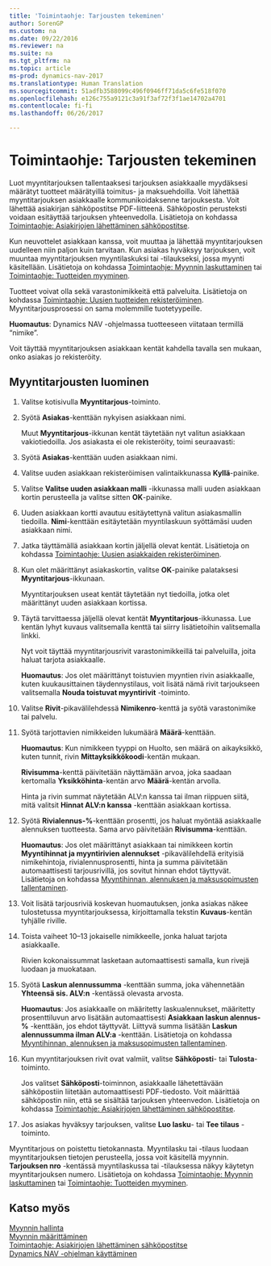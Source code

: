 ```yaml
---
title: 'Toimintaohje: Tarjousten tekeminen'
author: SorenGP
ms.custom: na
ms.date: 09/22/2016
ms.reviewer: na
ms.suite: na
ms.tgt_pltfrm: na
ms.topic: article
ms-prod: dynamics-nav-2017
ms.translationtype: Human Translation
ms.sourcegitcommit: 51adfb3588099c496f0946ff71da5c6fe518f070
ms.openlocfilehash: e126c755a9121c3a91f3af72f3f1ae14702a4701
ms.contentlocale: fi-fi
ms.lasthandoff: 06/26/2017

---
```


# <a name="how-to-make-offers"></a>Toimintaohje: Tarjousten tekeminen
Luot myyntitarjouksen tallentaaksesi tarjouksen asiakkaalle myydäksesi määrätyt tuotteet määrätyillä toimitus- ja maksuehdoilla. Voit lähettää myyntitarjouksen asiakkaalle kommunikoidaksenne tarjouksesta. Voit lähettää asiakirjan sähköpostitse PDF-liitteenä. Sähköpostin perusteksti voidaan esitäyttää tarjouksen yhteenvedolla. Lisätietoja on kohdassa [Toimintaohje: Asiakirjojen lähettäminen sähköpostitse](ui-how-send-documents-email.md).

Kun neuvottelet asiakkaan kanssa, voit muuttaa ja lähettää myyntitarjouksen uudelleen niin paljon kuin tarvitaan. Kun asiakas hyväksyy tarjouksen, voit muuntaa myyntitarjouksen myyntilaskuksi tai -tilaukseksi, jossa myynti käsitellään. Lisätietoja on kohdassa [Toimintaohje: Myynnin laskuttaminen](sales-how-invoice-sales.md) tai [Toimintaohje: Tuotteiden myyminen](sales-how-sell-products.md).

Tuotteet voivat olla sekä varastonimikkeitä että palveluita. Lisätietoja on kohdassa [Toimintaohje: Uusien tuotteiden rekisteröiminen](inventory-how-register-new-products.md). Myyntitarjousprosessi on sama molemmille tuotetyypeille.

**Huomautus**: Dynamics NAV -ohjelmassa tuotteeseen viitataan termillä “nimike”.

Voit täyttää myyntitarjouksen asiakkaan kentät kahdella tavalla sen mukaan, onko asiakas jo rekisteröity.

## <a name="to-create-a-sales-quote"></a>Myyntitarjousten luominen
1. Valitse kotisivulla **Myyntitarjous**-toiminto.  
2. Syötä **Asiakas**-kenttään nykyisen asiakkaan nimi.

    Muut **Myyntitarjous**-ikkunan kentät täytetään nyt valitun asiakkaan vakiotiedoilla. Jos asiakasta ei ole rekisteröity, toimi seuraavasti:

3. Syötä **Asiakas**-kenttään uuden asiakkaan nimi.
4. Valitse uuden asiakkaan rekisteröimisen valintaikkunassa **Kyllä**-painike.
5. Valitse **Valitse uuden asiakkaan malli** -ikkunassa malli uuden asiakkaan kortin perusteella ja valitse sitten **OK**-painike.
6. Uuden asiakkaan kortti avautuu esitäytettynä valitun asiakasmallin tiedoilla. **Nimi**-kenttään esitäytetään myyntilaskuun syöttämäsi uuden asiakkaan nimi.
7. Jatka täyttämällä asiakkaan kortin jäljellä olevat kentät. Lisätietoja on kohdassa [Toimintaohje: Uusien asiakkaiden rekisteröiminen](sales-how-register-new-customers.md).  
8. Kun olet määrittänyt asiakaskortin, valitse **OK**-painike palataksesi **Myyntitarjous**-ikkunaan.

    Myyntitarjouksen useat kentät täytetään nyt tiedoilla, jotka olet määrittänyt uuden asiakkaan kortissa.
9. Täytä tarvittaessa jäljellä olevat kentät **Myyntitarjous**-ikkunassa. Lue kentän lyhyt kuvaus valitsemalla kenttä tai siirry lisätietoihin valitsemalla linkki.

    Nyt voit täyttää myyntitarjousrivit varastonimikkeillä tai palveluilla, joita haluat tarjota asiakkaalle.

    **Huomautus**: Jos olet määrittänyt toistuvien myyntien rivin asiakkaalle, kuten kuukausittainen täydennystilaus, voit lisätä nämä rivit tarjoukseen valitsemalla **Nouda toistuvat myyntirivit** -toiminto.
10. Valitse **Rivit**-pikavälilehdessä **Nimikenro**-kenttä ja syötä varastonimike tai palvelu.
11. Syötä tarjottavien nimikkeiden lukumäärä **Määrä**-kenttään.

    **Huomautus**: Kun nimikkeen tyyppi on Huolto, sen määrä on aikayksikkö, kuten tunnit, rivin **Mittayksikkökoodi**-kentän mukaan.

    **Rivisumma**-kenttä päivitetään näyttämään arvoa, joka saadaan kertomalla **Yksikköhinta**-kentän arvo **Määrä**-kentän arvolla.

    Hinta ja rivin summat näytetään ALV:n kanssa tai ilman riippuen siitä, mitä valitsit **Hinnat ALV:n kanssa** -kenttään asiakkaan kortissa.
12. Syötä **Rivialennus-%**-kenttään prosentti, jos haluat myöntää asiakkaalle alennuksen tuotteesta. Sama arvo päivitetään **Rivisumma**-kenttään.

    **Huomautus**: Jos olet määrittänyt asiakkaan tai nimikkeen kortin **Myyntihinnat ja myyntirivien alennukset** -pikavälilehdellä erityisiä nimikehintoja, rivialennusprosentti, hinta ja summa päivitetään automaattisesti tarjousrivillä, jos sovitut hinnan ehdot täyttyvät. Lisätietoja on kohdassa [Myyntihinnan, alennuksen ja maksusopimusten tallentaminen](sales-how-record-sales-price-discount-payment-agreements.md).
13. Voit lisätä tarjousriviä koskevan huomautuksen, jonka asiakas näkee tulostetussa myyntitarjouksessa, kirjoittamalla tekstin **Kuvaus**-kentän tyhjälle riville.  
14. Toista vaiheet 10–13 jokaiselle nimikkeelle, jonka haluat tarjota asiakkaalle.

    Rivien kokonaissummat lasketaan automaattisesti samalla, kun rivejä luodaan ja muokataan.
15. Syötä **Laskun alennussumma** -kenttään summa, joka vähennetään **Yhteensä sis. ALV:n** -kentässä olevasta arvosta.

    **Huomautus**: Jos asiakkaalle on määritetty laskualennukset, määritetty prosenttiluvun arvo lisätään automaattisesti **Asiakkaan laskun alennus-%** -kenttään, jos ehdot täyttyvät. Liittyvä summa lisätään **Laskun alennussumma ilman ALV:a** -kenttään. Lisätietoja on kohdassa [Myyntihinnan, alennuksen ja maksusopimusten tallentaminen](sales-how-record-sales-price-discount-payment-agreements.md).
16. Kun myyntitarjouksen rivit ovat valmiit, valitse **Sähköposti**- tai **Tulosta**-toiminto.

    Jos valitset **Sähköposti**-toiminnon, asiakkaalle lähetettävään sähköpostiin liitetään automaattisesti PDF-tiedosto. Voit määrittää sähköpostin niin, että se sisältää tarjouksen yhteenvedon. Lisätietoja on kohdassa [Toimintaohje: Asiakirjojen lähettäminen sähköpostitse](ui-how-send-documents-email.md).
17. Jos asiakas hyväksyy tarjouksen, valitse **Luo lasku**- tai **Tee tilaus** -toiminto.

Myyntitarjous on poistettu tietokannasta. Myyntilasku tai -tilaus luodaan myyntitarjouksen tietojen perusteella, jossa voit käsitellä myynnin. **Tarjouksen nro** -kentässä myyntilaskussa tai -tilauksessa näkyy käytetyn myyntitarjouksen numero. Lisätietoja on kohdassa [Toimintaohje: Myynnin laskuttaminen](sales-how-invoice-sales.md) tai [Toimintaohje: Tuotteiden myyminen](sales-how-sell-products.md).

## <a name="see-also"></a>Katso myös  
[Myynnin hallinta](sales-manage-sales.md)  
[Myynnin määrittäminen](sales-setup-sales.md)  
[Toimintaohje: Asiakirjojen lähettäminen sähköpostitse](ui-how-send-documents-email.md)  
[Dynamics NAV -ohjelman käyttäminen](ui-work-product.md)

